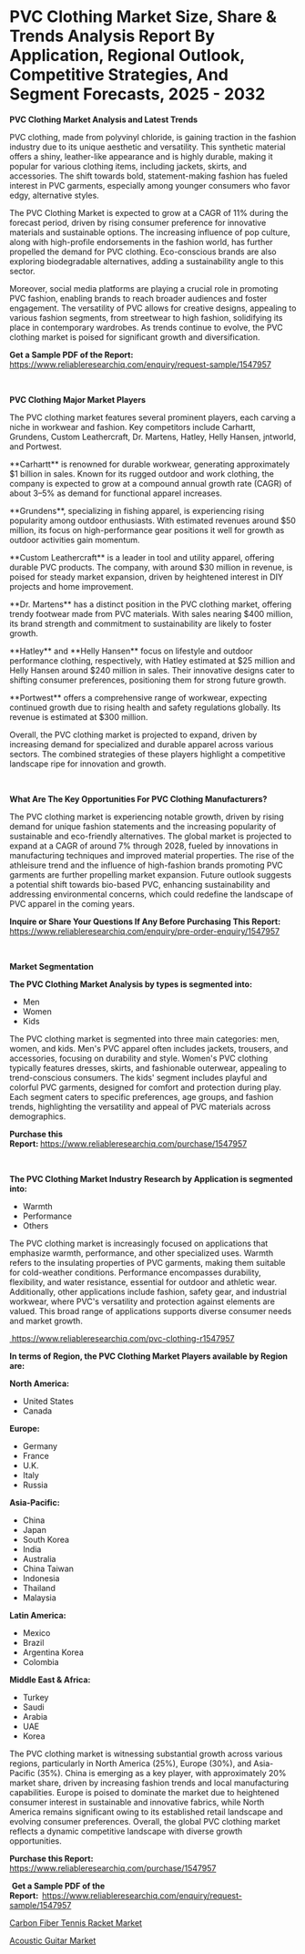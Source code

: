 <p><h1>PVC Clothing Market Size, Share & Trends Analysis Report By Application, Regional Outlook, Competitive Strategies, And Segment Forecasts, 2025 - 2032</h1></p><p><strong>PVC Clothing Market Analysis and Latest Trends</strong></p>
<p><p>PVC clothing, made from polyvinyl chloride, is gaining traction in the fashion industry due to its unique aesthetic and versatility. This synthetic material offers a shiny, leather-like appearance and is highly durable, making it popular for various clothing items, including jackets, skirts, and accessories. The shift towards bold, statement-making fashion has fueled interest in PVC garments, especially among younger consumers who favor edgy, alternative styles.</p><p>The PVC Clothing Market is expected to grow at a CAGR of 11% during the forecast period, driven by rising consumer preference for innovative materials and sustainable options. The increasing influence of pop culture, along with high-profile endorsements in the fashion world, has further propelled the demand for PVC clothing. Eco-conscious brands are also exploring biodegradable alternatives, adding a sustainability angle to this sector.</p><p>Moreover, social media platforms are playing a crucial role in promoting PVC fashion, enabling brands to reach broader audiences and foster engagement. The versatility of PVC allows for creative designs, appealing to various fashion segments, from streetwear to high fashion, solidifying its place in contemporary wardrobes. As trends continue to evolve, the PVC clothing market is poised for significant growth and diversification.</p></p>
<p><strong>Get a Sample PDF of the Report:&nbsp;</strong> <a href="https://www.reliableresearchiq.com/enquiry/request-sample/1547957?utm_campaign=1129&utm_medium=2&utm_source=Github&utm_content=ia&utm_term=08022025&utm_id=pvc-clothing">https://www.reliableresearchiq.com/enquiry/request-sample/1547957</a></p>
<p>&nbsp;</p>
<p><strong>PVC Clothing Major Market Players</strong></p>
<p><p>The PVC clothing market features several prominent players, each carving a niche in workwear and fashion. Key competitors include Carhartt, Grundens, Custom Leathercraft, Dr. Martens, Hatley, Helly Hansen, jntworld, and Portwest.</p><p>**Carhartt** is renowned for durable workwear, generating approximately $1 billion in sales. Known for its rugged outdoor and work clothing, the company is expected to grow at a compound annual growth rate (CAGR) of about 3–5% as demand for functional apparel increases.</p><p>**Grundens**, specializing in fishing apparel, is experiencing rising popularity among outdoor enthusiasts. With estimated revenues around $50 million, its focus on high-performance gear positions it well for growth as outdoor activities gain momentum.</p><p>**Custom Leathercraft** is a leader in tool and utility apparel, offering durable PVC products. The company, with around $30 million in revenue, is poised for steady market expansion, driven by heightened interest in DIY projects and home improvement.</p><p>**Dr. Martens** has a distinct position in the PVC clothing market, offering trendy footwear made from PVC materials. With sales nearing $400 million, its brand strength and commitment to sustainability are likely to foster growth.</p><p>**Hatley** and **Helly Hansen** focus on lifestyle and outdoor performance clothing, respectively, with Hatley estimated at $25 million and Helly Hansen around $240 million in sales. Their innovative designs cater to shifting consumer preferences, positioning them for strong future growth.</p><p>**Portwest** offers a comprehensive range of workwear, expecting continued growth due to rising health and safety regulations globally. Its revenue is estimated at $300 million.</p><p>Overall, the PVC clothing market is projected to expand, driven by increasing demand for specialized and durable apparel across various sectors. The combined strategies of these players highlight a competitive landscape ripe for innovation and growth.</p></p>
<p>&nbsp;</p>
<p><strong>What Are The Key Opportunities For PVC Clothing Manufacturers?</strong></p>
<p><p>The PVC clothing market is experiencing notable growth, driven by rising demand for unique fashion statements and the increasing popularity of sustainable and eco-friendly alternatives. The global market is projected to expand at a CAGR of around 7% through 2028, fueled by innovations in manufacturing techniques and improved material properties. The rise of the athleisure trend and the influence of high-fashion brands promoting PVC garments are further propelling market expansion. Future outlook suggests a potential shift towards bio-based PVC, enhancing sustainability and addressing environmental concerns, which could redefine the landscape of PVC apparel in the coming years.</p></p>
<p><strong>Inquire or Share Your Questions If Any Before Purchasing This Report:</strong> <a href="https://www.reliableresearchiq.com/enquiry/pre-order-enquiry/1547957?utm_campaign=1129&utm_medium=2&utm_source=Github&utm_content=ia&utm_term=08022025&utm_id=pvc-clothing">https://www.reliableresearchiq.com/enquiry/pre-order-enquiry/1547957</a></p>
<p>&nbsp;</p>
<p><strong>Market Segmentation</strong></p>
<p><strong>The PVC Clothing Market Analysis by types is segmented into:</strong></p>
<p><ul><li>Men</li><li>Women</li><li>Kids</li></ul></p>
<p><p>The PVC clothing market is segmented into three main categories: men, women, and kids. Men's PVC apparel often includes jackets, trousers, and accessories, focusing on durability and style. Women's PVC clothing typically features dresses, skirts, and fashionable outerwear, appealing to trend-conscious consumers. The kids' segment includes playful and colorful PVC garments, designed for comfort and protection during play. Each segment caters to specific preferences, age groups, and fashion trends, highlighting the versatility and appeal of PVC materials across demographics.</p></p>
<p><strong>Purchase this Report:&nbsp;</strong><a href="https://www.reliableresearchiq.com/purchase/1547957?utm_campaign=1129&utm_medium=2&utm_source=Github&utm_content=ia&utm_term=08022025&utm_id=pvc-clothing">https://www.reliableresearchiq.com/purchase/1547957</a></p>
<p>&nbsp;</p>
<p><strong>The PVC Clothing Market Industry Research by Application is segmented into:</strong></p>
<p><ul><li>Warmth</li><li>Performance</li><li>Others</li></ul></p>
<p><p>The PVC clothing market is increasingly focused on applications that emphasize warmth, performance, and other specialized uses. Warmth refers to the insulating properties of PVC garments, making them suitable for cold-weather conditions. Performance encompasses durability, flexibility, and water resistance, essential for outdoor and athletic wear. Additionally, other applications include fashion, safety gear, and industrial workwear, where PVC's versatility and protection against elements are valued. This broad range of applications supports diverse consumer needs and market growth.</p></p>
<p><a href="https://www.reliableresearchiq.com/pvc-clothing-r1547957?utm_campaign=1129&utm_medium=2&utm_source=Github&utm_content=ia&utm_term=08022025&utm_id=pvc-clothing">&nbsp;https://www.reliableresearchiq.com/pvc-clothing-r1547957</a></p>
<p><strong>In terms of Region, the PVC Clothing Market Players available by Region are:</strong></p>
<p>
    <p> <strong> North America: </strong>
        <ul>
            <li>United States</li>
            <li>Canada</li>
        </ul>
        </p> 
    <p> <strong> Europe: </strong>
        <ul>
            <li>Germany</li>
            <li>France</li>
            <li>U.K.</li>
            <li>Italy</li>
            <li>Russia</li>
        </ul>
        </p> 
    <p> <strong> Asia-Pacific: </strong>
        <ul>
            <li>China</li>
            <li>Japan</li>
            <li>South Korea</li>
            <li>India</li>
            <li>Australia</li>
            <li>China Taiwan</li>
            <li>Indonesia</li>
            <li>Thailand</li>
            <li>Malaysia</li>
        </ul>
        </p> 
    <p> <strong> Latin America: </strong>
        <ul>
            <li>Mexico</li>
            <li>Brazil</li>
            <li>Argentina Korea</li>
            <li>Colombia</li>
        </ul>
        </p> 
    <p> <strong> Middle East & Africa: </strong>
        <ul>
            <li>Turkey</li>
            <li>Saudi</li>
            <li>Arabia</li>
            <li>UAE</li>
            <li>Korea</li>
        </ul>
    </p>
    </p>
<p><p>The PVC clothing market is witnessing substantial growth across various regions, particularly in North America (25%), Europe (30%), and Asia-Pacific (35%). China is emerging as a key player, with approximately 20% market share, driven by increasing fashion trends and local manufacturing capabilities. Europe is poised to dominate the market due to heightened consumer interest in sustainable and innovative fabrics, while North America remains significant owing to its established retail landscape and evolving consumer preferences. Overall, the global PVC clothing market reflects a dynamic competitive landscape with diverse growth opportunities.</p></p>
<p><strong>Purchase this Report: </strong><a href="https://www.reliableresearchiq.com/purchase/1547957?utm_campaign=1129&utm_medium=2&utm_source=Github&utm_content=ia&utm_term=08022025&utm_id=pvc-clothing">https://www.reliableresearchiq.com/purchase/1547957</a></p>
<p>&nbsp;<strong>Get a Sample PDF of the Report:&nbsp;&nbsp;</strong><a href="https://www.reliableresearchiq.com/enquiry/request-sample/1547957?utm_campaign=1129&utm_medium=2&utm_source=Github&utm_content=ia&utm_term=08022025&utm_id=pvc-clothing">https://www.reliableresearchiq.com/enquiry/request-sample/1547957</a></p>
<p><strong></strong></p>
<p><p><a href="https://github.com/doljanzwald/Market-Research-Report-List-1/blob/main/carbon-fiber-tennis-racket-market.md?utm_campaign=1129&utm_medium=2&utm_source=Github&utm_content=ia&utm_term=08022025&utm_id=pvc-clothing">Carbon Fiber Tennis Racket Market</a></p><p><a href="https://github.com/erobbyelhaw9/Market-Research-Report-List-1/blob/main/acoustic-guitar-market.md?utm_campaign=1129&utm_medium=2&utm_source=Github&utm_content=ia&utm_term=08022025&utm_id=pvc-clothing">Acoustic Guitar Market</a></p></p>